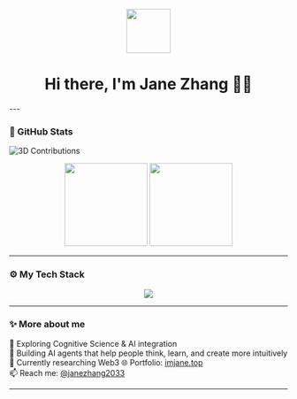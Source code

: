 <p align="center">
  <img src="https://media.giphy.com/media/hvRJCLFzcasrR4ia7z/giphy.gif" width="80"/>
</p>

<h1 align="center">Hi there, I'm Jane Zhang 👩‍💻</h1>
---

### 🌿 GitHub Stats
![3D Contributions](./profile-3d-contrib/profile-night-rainbow.svg)

<p align="center">
  <img src="https://github-readme-stats.vercel.app/api?username=jo1-yo&show_icons=true&theme=tokyonight&hide_border=true" height="150"/>
  <img src="https://github-readme-stats.vercel.app/api/top-langs/?username=jo1-yo&layout=compact&theme=tokyonight&hide_border=true" height="150"/>
</p>

---

### ⚙️ My Tech Stack

<p align="center">
  <img src="https://skillicons.dev/icons?i=react,nextjs,ts,js,html,css,tailwind,python,nodejs,express,mongodb,vercel,figma,git,github" />
</p>

---

### ✨ More about me
 🧠 Exploring Cognitive Science & AI integration  
 🤖 Building AI agents that help people think, learn, and create more intuitively
 🔗 Currently researching Web3
 🌐 Portfolio: [imjane.top](https://imjane.top)  
 📫 Reach me: [@janezhang2033](mailto:janezhang2033@163.com)

---

